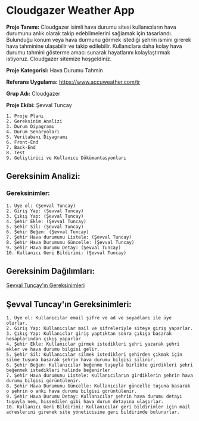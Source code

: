 # Cloudgazer Weather App

**Proje Tanımı:** Cloudgazer isimli hava durumu sitesi kullanıcıların hava durumunu anlık olarak takip edebilmelerini sağlamak için tasarlandı. Bulunduğu konum veya hava durmunu görmek istediği şehrin ismini girerek hava tahminine ulaşabilir ve takip edilebilir. Kullanıclara daha kolay hava durumu tahmini gösterme amacı sunarak hayatlarını kolaylaştırmak istiyoruz. Cloudgazer sitemize hoşgeldiniz.

**Proje Kategorisi:** Hava Durumu Tahmin

**Referans Uygulama:** https://www.accuweather.com/tr

**Grup Adı:** Cloudgazer

**Proje Ekibi:** Şevval Tuncay

    1. Proje Planı
    2. Gereksinim Analizi
    3. Durum Diyagramı
    4. Durum Senaryoları
    5. Veritabanı Diyagramı
    6. Front-End
    7. Back-End
    8. Test
    9. Geliştirici ve Kullanıcı Dökümantasyonları

## Gereksinim Analizi:

### Gereksinimler:

    1. Üye ol: (Şevval Tuncay)
    2. Giriş Yap: (Şevval Tuncay)
    3. Çıkış Yap: (Şevval Tuncay)
    4. Şehir Ekle: (Şevval Tuncay)
    5. Şehir Sil: (Şevval Tuncay)
    6. Şehir Beğen: (Şevval Tuncay)
    7. Şehir Hava durumunu Listele: (Şevval Tuncay)
    8. Şehir Hava Durumunu Güncelle: (Şevval Tuncay)
    9. Şehir Hava Durumu Detay: (Şevval Tuncay)
    10. Kullanıcı Geri Bildirimi: (Şevval Tuncay)

## Gereksinim Dağılımları:
[Şevval Tuncay'ın Gereksinimleri](https://github.com/sevvaltuncay/cloudgazer-weatherapp?tab=readme-ov-file#%C5%9Fevval-tuncay%C4%B1n-gereksinimleri)

## Şevval Tuncay'ın Gereksinimleri:

    1. Üye ol: Kullanıcılar email şifre ve ad ve soyadları ile üye olurlar.
    2. Giriş Yap: Kullanıcılar mail ve şifreleriyle siteye giriş yaparlar.
    3. Çıkış Yap: Kullanıclar giriş yaptıktan sonra çıkışa basarak hesaplarından çıkış yaparlar
    4. Şehir Ekle: Kullanıclar girmek istedikleri şehri yazarak şehri ekler ve hava durumu bilgisi gelir.
    5. Şehir Sil: Kullanıcılar silmek istedikleri şehirden çıkmak için silme tuşuna basarak şehrin hava durumu bilgisi silinir.
    6. Şehir Beğen: Kullanıcılar beğenme tuşuyla birlikte girdikleri şehri beğenmek istedikleri halinde beğenirler
    7. Şehir Hava durumunu Listele: Kullanıcıların girdiklerin şehrin hava durumu bilgisi görüntülenir.
    8. Şehir Hava Durumunu Güncelle: Kullanıcılar güncelle tuşuna basarak o şehrin o anki hava durumu bilgisi görüntülenir.
    9. Şehir Hava Durumu Detay: Kullanıcılar şehrin hava durumu detayı tuşuyla nem, hissedilen gibi hava durum detayına ulaşırlar.
    10. Kullanıcı Geri Bildirimi: Kullanıcılar geri bildirimler için mail adreslerini girerek site yöneticisine geri bildirimde bulunurlar.
